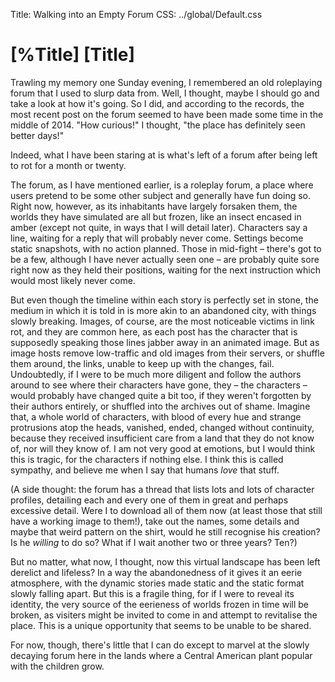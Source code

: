 Title: Walking into an Empty Forum
CSS: ../global/Default.css

# [%Title] [Title] #

Trawling my memory one Sunday evening,
I remembered an old roleplaying forum that I used to slurp data from.
Well, I thought, maybe I should go and take a look at how it's going.
So I did, and according to the records,
the most recent post on the forum
seemed to have been made some time in the middle of 2014.
"How curious!" I thought, "the place has definitely seen better days!"

Indeed, what I have been staring at
is what's left of a forum after being left to rot for a month or twenty.

The forum, as I have mentioned earlier, is a roleplay forum,
a place where users pretend to be some other subject
and generally have fun doing so.
Right now, however, as its inhabitants have largely forsaken them,
the worlds they have simulated are all but frozen,
like an insect encased in amber
(except not quite, in ways that I will detail later).
Characters say a line, waiting for a reply that will probably never come.
Settings become static snapshots, with no action planned.
Those in mid-fight –
there's got to be a few, although I have never actually seen one –
are probably quite sore right now as they held their positions,
waiting for the next instruction which would most likely never come.

But even though the timeline within each story is perfectly set in stone,
the medium in which it is told in is more akin to an abandoned city,
with things slowly breaking.
Images, of course, are the most noticeable victims in link rot,
and they are common here,
as each post has the character that is supposedly speaking those lines
jabber away in an animated image.
But as image hosts remove low-traffic and old images from their servers,
or shuffle them around, the links, unable to keep up with the changes, fail.
Undoubtedly, if I were to be much more diligent
and follow the authors around to see where their characters have gone,
they – the characters – would probably have changed quite a bit too,
if they weren't forgotten by their authors entirely,
or shuffled into the archives out of shame.
Imagine that, a whole world of characters,
with blood of every hue and strange protrusions atop the heads,
vanished, ended, changed without continuity,
because they received insufficient care from a land that they do not know of,
nor will they know of.
I am not very good at emotions, but I would think this is tragic,
for the characters if nothing else.
I think this is called sympathy,
and believe me when I say that humans *love* that stuff.

(A side thought:
the forum has a thread that lists lots and lots of character profiles,
detailing each and every one of them in great and perhaps excessive detail.
Were I to download all of them now
(at least those that still have a working image to them!),
take out the names, some details and maybe that weird pattern on the shirt,
would he still recognise his creation? Is he *willing* to do so?
What if I wait another two or three years? Ten?)

But no matter, what now, I thought,
now this virtual landscape has been left derelict and lifeless?
In a way the abandonedness of it gives it an eerie atmosphere,
with the dynamic stories made static
and the static format slowly falling apart.
But this is a fragile thing,
for if I were to reveal its identity,
the very source of the eerieness of worlds frozen in time will be broken,
as visiters might be invited to come in and attempt to revitalise the place.
This is a unique opportunity that seems to be unable to be shared.

For now, though, there's little that I can do
except to marvel at the slowly decaying forum
here in the lands where a Central American plant popular with the children grow.
